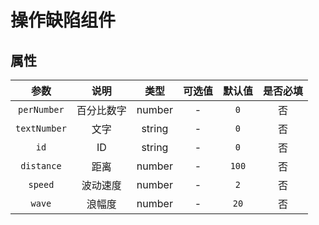<ns-defect-handal></ns-defect-handal>

# 操作缺陷组件

## 属性

|     参数     |    说明    |  类型  | 可选值 | 默认值 | 是否必填 |
| :----------: | :--------: | :----: | :----: | :----: | :------: |
| `perNumber`  | 百分比数字 | number |   -    |  `0`   |    否    |
| `textNumber` |    文字    | string |   -    |  `0`   |    否    |
|     `id`     |     ID     | string |   -    |  `0`   |    否    |
|  `distance`  |    距离    | number |   -    | `100`  |    否    |
|   `speed`    |  波动速度  | number |   -    |  `2`   |    否    |
|    `wave`    |   浪幅度   | number |   -    |  `20`  |    否    |
